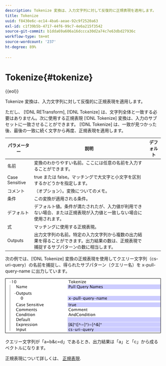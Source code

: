 ```yaml
---
description: Tokenize 変換は、入力文字列に対して反復的に正規表現を適用します。
title: Tokenize
uuid: f8430e6c-ec14-4ba6-aeae-92c9f2520a63
exl-id: c1f39b5b-4717-44f6-99c7-4e6a215f3542
source-git-commit: b1dda69a606a16dccca30d2a74c7e63dbd27936c
workflow-type: tm+mt
source-wordcount: '237'
ht-degree: 89%

---
```


# Tokenize{#tokenize}

{{eol}}

Tokenize 変換は、入力文字列に対して反復的に正規表現を適用します。

ただし、 [!DNL RETransform], [!DNL Tokenize] は、文字列全体と一致する必要はありません。次に使用する正規表現 [!DNL Tokenize] 変換は、入力のサブセットに一致させることができます。 [!DNL Tokenize] は、一致が見つかった後、最後の一致に続く文字から再度、正規表現を適用します。

| パラメーター | 説明 | デフォルト |
|---|---|---|
| 名前 | 変換のわかりやすい名前。ここには任意の名前を入力することができます。 |  |
| Case Sensitive | true または false。マッチングで大文字と小文字を区別するかどうかを指定します。 |  |
| コメント | （オプション）。変換についてのメモ。 |  |
| 条件 | この変換が適用される条件。 |  |
| デフォルト | デフォルト値。条件が満たされたが、入力値が利用できない場合、または正規表現が入力値と一致しない場合に使用されます。 |  |
| 式 | マッチングに使用する正規表現。 |  |
| Outputs | 出力文字列の名前。特定の入力文字列から複数の出力結果を得ることができます。出力結果の数は、正規表現で捕捉するサブパターンの数に相当します。 |  |

次の例では、[!DNL Tokenize] 変換の正規表現を使用してクエリー文字列（cs-uri-query）の名前を捕捉し、得られたサブパターン（クエリー名）を x-pull-query-name に出力しています。

![](assets/cfg_TransformationType_Tokenize.png)

クエリー文字列が「a=b&amp;c=d」であるとき、出力結果は「a」と「c」から成るベクトルになります。

正規表現について詳しくは、 [正規表現](../../../../../home/c-dataset-const-proc/c-reg-exp.md#concept-070077baa419475094ef0469e92c5b9c).
